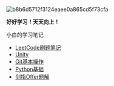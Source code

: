 ![b8b6d5712f3124eaee0a865cd5f73cfa](E:\Code\git\day-day-up\README.assets\b8b6d5712f3124eaee0a865cd5f73cfa.jpeg)

**好好学习！天天向上！**

小白的学习笔记

* [LeetCode刷题笔记](/LeetCode-Note.md)
* [Unity](/Unity.md)
* [Git基本操作](/Git.md)
* [Python基础](/Python.md)
* [剑指Offer题解](/剑指Offer题解.md)

